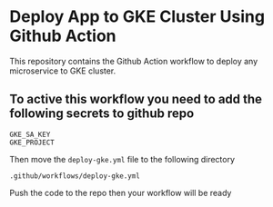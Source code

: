 # Deploy App to GKE Cluster Using Github Action

This repository contains the Github Action workflow to deploy any microservice to GKE cluster. 

## To active this workflow you need to add the following secrets to github repo
```
GKE_SA_KEY
GKE_PROJECT
```

Then move the `deploy-gke.yml` file to the following directory
```
.github/workflows/deploy-gke.yml
```

Push the code to the repo then your workflow will be ready
